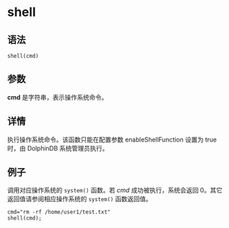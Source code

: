# shell

## 语法

`shell(cmd)`

## 参数

**cmd** 是字符串，表示操作系统命令。

## 详情

执行操作系统命令。该函数只能在配置参数 enableShellFunction 设置为 true 时，由 DolphinDB
系统管理员执行。

## 例子

调用对应操作系统的 `system()` 函数。若 *cmd* 成功被执行，系统会返回
0。其它返回值请参阅相应操作系统的 `system()` 函数返回值。

```
cmd="rm -rf /home/user1/test.txt"
shell(cmd);
```


